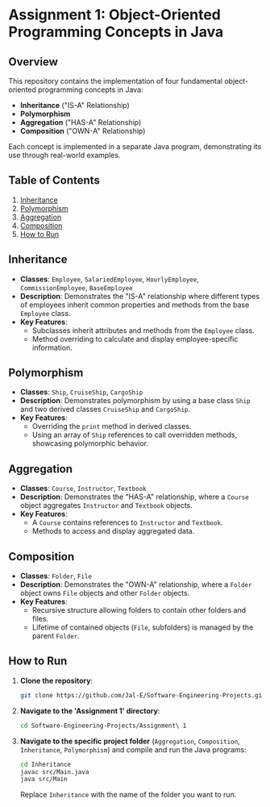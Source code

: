 # Assignment 1: Object-Oriented Programming Concepts in Java

## Overview
This repository contains the implementation of four fundamental object-oriented programming concepts in Java:

- **Inheritance** ("IS-A" Relationship)
- **Polymorphism**
- **Aggregation** ("HAS-A" Relationship)
- **Composition** ("OWN-A" Relationship)

Each concept is implemented in a separate Java program, demonstrating its use through real-world examples.

## Table of Contents
1. [Inheritance](#inheritance)
2. [Polymorphism](#polymorphism)
3. [Aggregation](#aggregation)
4. [Composition](#composition)
5. [How to Run](#how-to-run)

## Inheritance
- **Classes**: `Employee`, `SalariedEmployee`, `HourlyEmployee`, `CommissionEmployee`, `BaseEmployee`
- **Description**: Demonstrates the "IS-A" relationship where different types of employees inherit common properties and methods from the base `Employee` class.
- **Key Features**:
  - Subclasses inherit attributes and methods from the `Employee` class.
  - Method overriding to calculate and display employee-specific information.

## Polymorphism
- **Classes**: `Ship`, `CruiseShip`, `CargoShip`
- **Description**: Demonstrates polymorphism by using a base class `Ship` and two derived classes `CruiseShip` and `CargoShip`.
- **Key Features**:
  - Overriding the `print` method in derived classes.
  - Using an array of `Ship` references to call overridden methods, showcasing polymorphic behavior.

## Aggregation
- **Classes**: `Course`, `Instructor`, `Textbook`
- **Description**: Demonstrates the "HAS-A" relationship, where a `Course` object aggregates `Instructor` and `Textbook` objects.
- **Key Features**:
  - A `Course` contains references to `Instructor` and `Textbook`.
  - Methods to access and display aggregated data.

## Composition
- **Classes**: `Folder`, `File`
- **Description**: Demonstrates the "OWN-A" relationship, where a `Folder` object owns `File` objects and other `Folder` objects.
- **Key Features**:
  - Recursive structure allowing folders to contain other folders and files.
  - Lifetime of contained objects (`File`, subfolders) is managed by the parent `Folder`.

## How to Run
1. **Clone the repository**:
    ```bash
    git clone https://github.com/Jal-E/Software-Engineering-Projects.git
    ```
2. **Navigate to the 'Assignment 1' directory**:
    ```bash
    cd Software-Engineering-Projects/Assignment\ 1
    ```
3. **Navigate to the specific project folder** (`Aggregation`, `Composition`, `Inheritance`, `Polymorphism`) and compile and run the Java programs:
    ```bash
    cd Inheritance
    javac src/Main.java
    java src/Main
    ```
    Replace `Inheritance` with the name of the folder you want to run.
